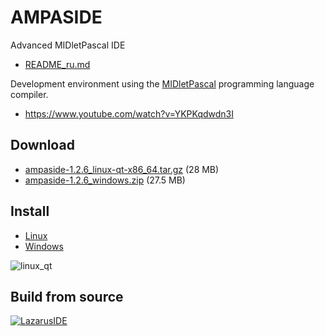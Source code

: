 AMPASIDE
========

Advanced MIDletPascal IDE

- [README_ru.md](https://github.com/Helltar/AMPASIDE/blob/master/README_ru.md)

Development environment using the [MIDletPascal](https://en.wikipedia.org/wiki/MIDletPascal) programming language compiler.

- https://www.youtube.com/watch?v=YKPKqdwdn3I

Download
--------

- [ampaside-1.2.6_linux-qt-x86_64.tar.gz](https://github.com/Helltar/AMPASIDE/releases/download/v1.2.6/ampaside-1.2.6_linux-qt-x86_64.tar.gz) (28 MB)
- [ampaside-1.2.6_windows.zip](https://github.com/Helltar/AMPASIDE/releases/download/v1.2.6/ampaside-1.2.6_windows.zip) (27.5 MB)

Install
-------

- [Linux](https://github.com/Helltar/AMPASIDE/blob/master/help/install_linux.md)
- [Windows](https://github.com/Helltar/AMPASIDE/blob/master/help/install_windows.md)

![linux_qt](https://helltar.com/projects/ampaside/screenshots/screenshot_23062022_142550.png)

Build from source
-----------------

[![LazarusIDE](http://wiki.lazarus.freepascal.org/images/9/94/built_with_lazarus_logo.png)](http://www.lazarus-ide.org)
